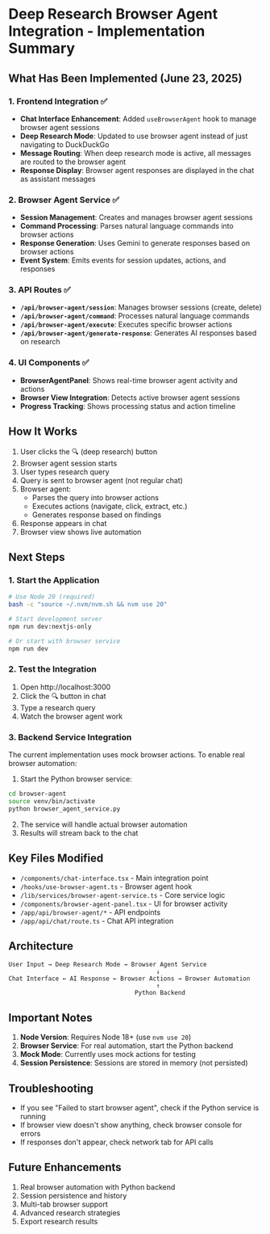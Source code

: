 # Deep Research Browser Agent Integration - Implementation Summary

## What Has Been Implemented (June 23, 2025)

### 1. Frontend Integration ✅
- **Chat Interface Enhancement**: Added `useBrowserAgent` hook to manage browser agent sessions
- **Deep Research Mode**: Updated to use browser agent instead of just navigating to DuckDuckGo
- **Message Routing**: When deep research mode is active, all messages are routed to the browser agent
- **Response Display**: Browser agent responses are displayed in the chat as assistant messages

### 2. Browser Agent Service ✅
- **Session Management**: Creates and manages browser agent sessions
- **Command Processing**: Parses natural language commands into browser actions
- **Response Generation**: Uses Gemini to generate responses based on browser actions
- **Event System**: Emits events for session updates, actions, and responses

### 3. API Routes ✅
- **`/api/browser-agent/session`**: Manages browser sessions (create, delete)
- **`/api/browser-agent/command`**: Processes natural language commands
- **`/api/browser-agent/execute`**: Executes specific browser actions
- **`/api/browser-agent/generate-response`**: Generates AI responses based on research

### 4. UI Components ✅
- **BrowserAgentPanel**: Shows real-time browser agent activity and actions
- **Browser View Integration**: Detects active browser agent sessions
- **Progress Tracking**: Shows processing status and action timeline

## How It Works

1. User clicks the 🔍 (deep research) button
2. Browser agent session starts
3. User types research query
4. Query is sent to browser agent (not regular chat)
5. Browser agent:
   - Parses the query into browser actions
   - Executes actions (navigate, click, extract, etc.)
   - Generates response based on findings
6. Response appears in chat
7. Browser view shows live automation

## Next Steps

### 1. Start the Application
```bash
# Use Node 20 (required)
bash -c "source ~/.nvm/nvm.sh && nvm use 20"

# Start development server
npm run dev:nextjs-only

# Or start with browser service
npm run dev
```

### 2. Test the Integration
1. Open http://localhost:3000
2. Click the 🔍 button in chat
3. Type a research query
4. Watch the browser agent work

### 3. Backend Service Integration
The current implementation uses mock browser actions. To enable real browser automation:

1. Start the Python browser service:
```bash
cd browser-agent
source venv/bin/activate
python browser_agent_service.py
```

2. The service will handle actual browser automation
3. Results will stream back to the chat

## Key Files Modified

- `/components/chat-interface.tsx` - Main integration point
- `/hooks/use-browser-agent.ts` - Browser agent hook
- `/lib/services/browser-agent-service.ts` - Core service logic
- `/components/browser-agent-panel.tsx` - UI for browser activity
- `/app/api/browser-agent/*` - API endpoints
- `/app/api/chat/route.ts` - Chat API integration

## Architecture

```
User Input → Deep Research Mode → Browser Agent Service
                                         ↓
Chat Interface ← AI Response ← Browser Actions → Browser Automation
                                         ↑
                                   Python Backend
```

## Important Notes

1. **Node Version**: Requires Node 18+ (use `nvm use 20`)
2. **Browser Service**: For real automation, start the Python backend
3. **Mock Mode**: Currently uses mock actions for testing
4. **Session Persistence**: Sessions are stored in memory (not persisted)

## Troubleshooting

- If you see "Failed to start browser agent", check if the Python service is running
- If browser view doesn't show anything, check browser console for errors
- If responses don't appear, check network tab for API calls

## Future Enhancements

1. Real browser automation with Python backend
2. Session persistence and history
3. Multi-tab browser support
4. Advanced research strategies
5. Export research results
